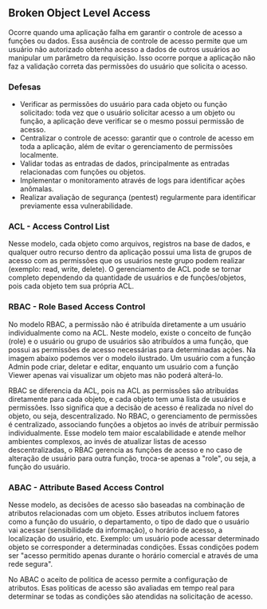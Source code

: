 ## Broken Object Level Access
Ocorre quando uma aplicação falha em garantir o controle de acesso a funções ou dados. 
Essa ausência de controle de acesso permite que um usuário não autorizado obtenha acesso a dados de outros usuários ao manipular um parâmetro da requisição. 
Isso ocorre porque a aplicação não faz a validação correta das permissões do usuário que solicita o acesso. 

### Defesas
- Verificar as permissões do usuário para cada objeto ou função solicitado: toda vez que o usuário solicitar acesso a um objeto ou função, a aplicação deve verificar se o mesmo possui permissão de acesso.
- Centralizar o controle de acesso: garantir que o controle de acesso em toda a aplicação, além de evitar o gerenciamento de permissões localmente.
- Validar todas as entradas de dados, principalmente as entradas relacionadas com funções ou objetos.
- Implementar o monitoramento através de logs para identificar ações anômalas.
- Realizar avaliação de segurança (pentest) regularmente para identificar previamente essa vulnerabilidade.

### ACL - Access Control List
Nesse modelo, cada objeto como arquivos, registros na base de dados, e qualquer outro recurso dentro da aplicação possui uma lista de grupos de acesso com as permissões que os usuários neste grupo podem realizar (exemplo: read, write, delete). O gerenciamento de ACL pode se tornar completo dependendo da quantidade de usuários e de funções/objetos, pois cada objeto tem sua própria ACL. 

### RBAC - Role Based Access Control 
No modelo RBAC, a permissão não é atribuída diretamente a um usuário individualmente como na ACL. Neste modelo, existe o conceito de função (role) e o usuário ou grupo de usuários são atribuídos a uma função, que possui as permissões de acesso necessárias para determinadas ações. Na imagem abaixo podemos ver o modelo ilustrado. Um usuário com a função Admin pode criar, deletar e editar, enquanto um usuário com a função Viewer apenas vai visualizar um objeto mas não poderá alterá-lo. 

RBAC se diferencia da ACL, pois na ACL as permissões são atribuídas diretamente para cada objeto, e cada objeto tem uma lista de usuários e permissões. Isso significa que a decisão de acesso é realizada no nível do objeto, ou seja, descentralizado. No RBAC, o gerenciamento de permissões é centralizado, associando funções a objetos ao invés de atribuir permissão individualmente. Esse modelo tem maior escalabilidade e atende melhor ambientes complexos, ao invés de atualizar listas de acesso descentralizadas, o RBAC gerencia as funções de acesso e no caso de alteração de usuário para outra função, troca-se apenas a "role", ou seja, a função do usuário. 

### ABAC - Attribute Based Access Control
Nesse modelo, as decisões de acesso são baseadas na combinação de atributos relacionadas com um objeto. Esses atributos incluem fatores como a função do usuário, o departamento, o tipo de dado que o usuário vai acessar (sensibilidade da informação), o horário de acesso, a localização do usuário, etc. Exemplo: um usuário pode acessar determinado objeto se corresponder a determinadas condições. Essas condições podem ser "acesso permitido apenas durante o horário comercial e através de uma rede segura". 

No ABAC o aceito de politica de acesso permite a configuração de atributos. Esas politicas de acesso são avaliadas em tempo real para determinar se todas as condições são atendidas na solicitação de acesso. 
